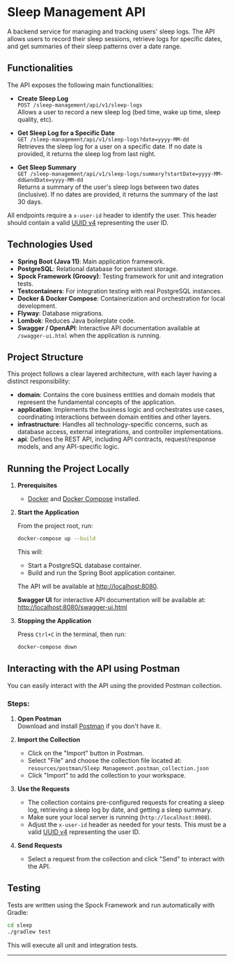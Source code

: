 # Sleep Management API

A backend service for managing and tracking users' sleep logs. The API allows users to record their sleep sessions, retrieve logs for specific dates, and get summaries of their sleep patterns over a date range.

## Functionalities

The API exposes the following main functionalities:

- **Create Sleep Log**  
  `POST /sleep-management/api/v1/sleep-logs`  
  Allows a user to record a new sleep log (bed time, wake up time, sleep quality, etc).

- **Get Sleep Log for a Specific Date**  
  `GET /sleep-management/api/v1/sleep-logs?date=yyyy-MM-dd`  
  Retrieves the sleep log for a user on a specific date.
  If no date is provided, it returns the sleep log from last night.

- **Get Sleep Summary**  
  `GET /sleep-management/api/v1/sleep-logs/summary?startDate=yyyy-MM-dd&endDate=yyyy-MM-dd`  
  Returns a summary of the user's sleep logs between two dates (inclusive).
  If no dates are provided, it returns the summary of the last 30 days.

All endpoints require a `x-user-id` header to identify the user. This header should contain a valid [UUID v4](https://www.uuidgenerator.net/version4) representing the user ID.

## Technologies Used

- **Spring Boot (Java 11)**: Main application framework.
- **PostgreSQL**: Relational database for persistent storage.
- **Spock Framework (Groovy)**: Testing framework for unit and integration tests.
- **Testcontainers**: For integration testing with real PostgreSQL instances.
- **Docker & Docker Compose**: Containerization and orchestration for local development.
- **Flyway**: Database migrations.
- **Lombok**: Reduces Java boilerplate code.
- **Swagger / OpenAPI**: Interactive API documentation available at `/swagger-ui.html` when the application is running.



## Project Structure

This project follows a clear layered architecture, with each layer having a distinct responsibility:

- **domain**: Contains the core business entities and domain models that represent the fundamental concepts of the application.
- **application**: Implements the business logic and orchestrates use cases, coordinating interactions between domain entities and other layers.
- **infrastructure**: Handles all technology-specific concerns, such as database access, external integrations, and controller implementations.
- **api**: Defines the REST API, including API contracts, request/response models, and any API-specific logic.

## Running the Project Locally

1. **Prerequisites**
   - [Docker](https://www.docker.com/) and [Docker Compose](https://docs.docker.com/compose/) installed.

2. **Start the Application**

   From the project root, run:

   ```sh
   docker-compose up --build
   ```

   This will:
   - Start a PostgreSQL database container.
   - Build and run the Spring Boot application container.

   The API will be available at [http://localhost:8080](http://localhost:8080).

   **Swagger UI** for interactive API documentation will be available at:  
   [http://localhost:8080/swagger-ui.html](http://localhost:8080/swagger-ui.html)

3. **Stopping the Application**

   Press `Ctrl+C` in the terminal, then run:

   ```sh
   docker-compose down
   ```

## Interacting with the API using Postman

You can easily interact with the API using the provided Postman collection.

### Steps:

1. **Open Postman**  
   Download and install [Postman](https://www.postman.com/downloads/) if you don't have it.

2. **Import the Collection**  
   - Click on the "Import" button in Postman.
   - Select "File" and choose the collection file located at:  
     `resources/postman/Sleep Management.postman_collection.json`
   - Click "Import" to add the collection to your workspace.

3. **Use the Requests**  
   - The collection contains pre-configured requests for creating a sleep log, retrieving a sleep log by date, and getting a sleep summary.
   - Make sure your local server is running (`http://localhost:8080`).
   - Adjust the `x-user-id` header as needed for your tests. This must be a valid [UUID v4](https://www.uuidgenerator.net/version4) representing the user ID.

4. **Send Requests**  
   - Select a request from the collection and click "Send" to interact with the API.

## Testing

Tests are written using the Spock Framework and run automatically with Gradle:

```sh
cd sleep
./gradlew test
```

This will execute all unit and integration tests.

---
